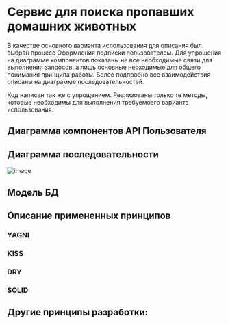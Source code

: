 # Сервис для поиска пропавших домашних животных
В качестве основного варианта использования для описания был выбран процесс Оформления подписки пользователем. Для упрощения на диаграмме компонентов показаны не все необходимые связи для выполнения запросов, а лишь основные неоходимые для общего понимания принципа работы. Более подпробно все взаимодействия описаны на диаграмме последовательностей.

Код написан так же с упрощением. Реализованы только те методы, которые необходимы для выполнения требуемоего варианта использования.
## Диаграмма компонентов API Пользователя

## Диаграмма последовательности
![image](https://github.com/nikitasik4ik/HSE_Architecture/assets/81356111/344652b1-97ca-4439-a340-63161507d07c)

## Модель БД

## Описание примененных принципов

### YAGNI

### KISS

### DRY

### SOLID

## Другие принципы разработки:

### 
